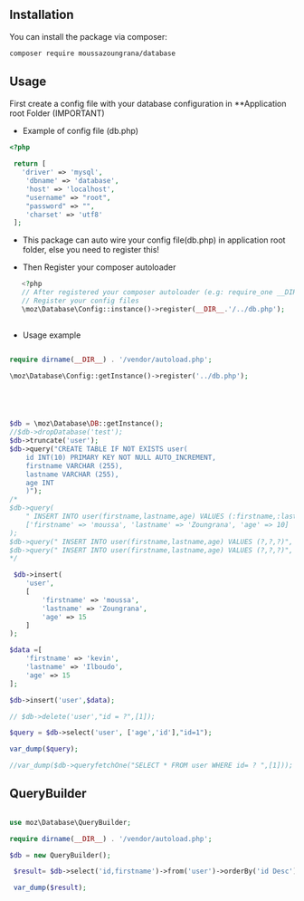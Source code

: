 
## Installation

You can install the package via composer:

```bash
composer require moussazoungrana/database
```

## Usage

First create a config file with your database configuration in **Application root Folder (IMPORTANT)
- Example of config file (db.php)
```php 
<?php
 
 return [
   'driver' => 'mysql',
    'dbname' => 'database',
    'host' => 'localhost',
    "username" => "root",
    "password" => "",
    'charset' => 'utf8'
 ];
```
- This package can auto wire your config file(db.php) in application root folder, else you need to register this!  


- Then Register your composer autoloader
```php
   <?php
   // After registered your composer autoloader (e.g: require_one __DIR_."/../vendor/autoload.php"
   // Register your config files
   \moz\Database\Config::instance()->register(__DIR__.'/../db.php');
   
```
- Usage example

```php 

require dirname(__DIR__) . '/vendor/autoload.php';

\moz\Database\Config::getInstance()->register('../db.php');





$db = \moz\Database\DB::getInstance();
//$db->dropDatabase('test');
$db->truncate('user');
$db->query("CREATE TABLE IF NOT EXISTS user(
    id INT(10) PRIMARY KEY NOT NULL AUTO_INCREMENT,
    firstname VARCHAR (255),
    lastname VARCHAR (255),
    age INT
    )");
/*
$db->query(
    " INSERT INTO user(firstname,lastname,age) VALUES (:firstname,:lastname,:age)",
    ['firstname' => 'moussa', 'lastname' => 'Zoungrana', 'age' => 10]
);
$db->query(" INSERT INTO user(firstname,lastname,age) VALUES (?,?,?)", ['mike', 'kongo', 15]);
$db->query(" INSERT INTO user(firstname,lastname,age) VALUES (?,?,?)", ['kevin', 'Ilboudo', 18]);
*/

 $db->insert(
    'user',
    [
        'firstname' => 'moussa',
        'lastname' => 'Zoungrana',
        'age' => 15
    ]
);

$data =[
    'firstname' => 'kevin',
    'lastname' => 'Ilboudo',
    'age' => 15
];

$db->insert('user',$data); 

// $db->delete('user',"id = ?",[1]);

$query = $db->select('user', ['age','id'],"id=1");

var_dump($query);

//var_dump($db->queryfetchOne("SELECT * FROM user WHERE id= ? ",[1]));

```

## QueryBuilder

```php

use moz\Database\QueryBuilder;

require dirname(__DIR__) . '/vendor/autoload.php';

$db = new QueryBuilder();

 $result= $db->select('id,firstname')->from('user')->orderBy('id Desc')->run();

 var_dump($result);

```

